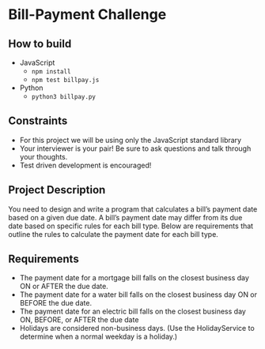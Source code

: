 # Bill-Payment Challenge 

## How to build
- JavaScript
  - `npm install`
  - `npm test billpay.js`
- Python
  - `python3 billpay.py`

## Constraints
- For this project we will be using only the JavaScript standard library
- Your interviewer is your pair! Be sure to ask questions and talk through your thoughts.
- Test driven development is encouraged!


## Project Description
You need to design and write a program that calculates a bill’s payment date based on a given due date. A bill’s payment date may differ from its due date based on specific rules for each bill type. Below are requirements that outline the rules to calculate the payment date for each bill type.

## Requirements
- The payment date for a mortgage bill falls on the closest business day ON or AFTER the due date.
- The payment date for a water bill falls on the closest business day ON or BEFORE the due date.
- The payment date for an electric bill falls on the closest business day ON, BEFORE, or AFTER the due date
- Holidays are considered non-business days. (Use the HolidayService to determine when a normal weekday is a holiday.)

